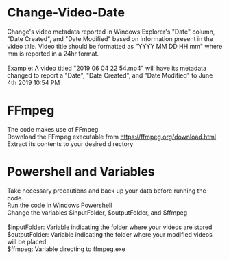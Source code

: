 # Change-Video-Date
Change's video metadata reported in Windows Explorer's "Date" column, "Date Created", and "Date Modified" based on information present in the video title. Video title should be formatted as "YYYY MM DD HH mm" where mm is reported in a 24hr format. <br />
<br />
Example: A video titled "2019 06 04 22 54.mp4" will have its metadata changed to report a "Date", "Date Created", and "Date Modified" to June 4th 2019 10:54 PM
# FFmpeg
The code makes use of FFmpeg <br />
Download the FFmpeg executable from https://ffmpeg.org/download.html <br />
Extract its contents to your desired directory <br />
# Powershell and Variables
Take necessary precautions and back up your data before running the code.<br />
Run the code in Windows Powershell <br />
Change the variables $inputFolder, $outputFolder, and $ffmpeg <br />
<br />
$inputFolder: Variable indicating the folder where your videos are stored <br />
$outputFolder: Variable indicating the folder where your modified videos will be placed <br />
$ffmpeg: Variable directing to ffmpeg.exe <br />
